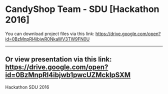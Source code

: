 # CandyShop Team - SDU [Hackathon 2016]
You can download project files via this link: 
https://drive.google.com/open?id=0BzMnpRI4ibjwR0NkaWV3TW9FN0U

---
Or view presentation via this link:
https://drive.google.com/open?id=0BzMnpRI4ibjwb1pwcUZMcklpSXM
------------------
Hackathon SDU 2016 
